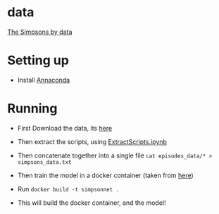 # data

[The Simpsons by data](https://www.kaggle.com/wcukierski/the-simpsons-by-the-data)

# Setting up

* Install [Annaconda](https://www.continuum.io/downloads)

# Running

* First Download the data, its [here](https://www.kaggle.com/wcukierski/the-simpsons-by-the-data)
* Then extract the scripts, using [ExtractScripts.ipynb](ExtractScripts.ipynb)
* Then concatenate together into a single file `cat episodes_data/* > simpsons_data.txt`

* Then train the model in a docker container (taken from [here](https://github.com/crisbal/docker-torch-rnn))
* Run `docker build -t simpsonnet .`
* This will build the docker container, and the model!
